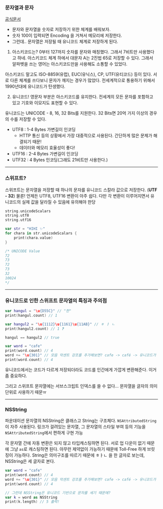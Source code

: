 ### 문자열과 문자
[공식문서](https://bbiguduk.gitbook.io/swift/language-guide-1/strings-and-characters)

- 문자와 문자열을 숫자로 저장하기 위한 체계를 배워보자.
- 숫자 100이 입력되면 Encoding 을 거쳐서 메모리에 저장한다.
- 그런데.. 문자열은 저장될 때 유니코드 체계로 저장하게 된다.

1. 아스키코드는?
0부터 127까지 숫자를 문자와 매칭했다. 그래서 7비트만 사용했다고 하네.
아스키코드 체계 하에서 대문자 A는 2진법 65로 저장할 수 있다.
그래서 알파벳을 쓰는 영어는 아스키코드만을 사용해도 소통할 수 있었다.

아스키코드 말고도 ISO-8859(유럽), EUC(유닉스), CP, UTF(유티코드) 등이 있다.
서로 다른 체계를 쓰다보니 문자가 깨지는 경우가 많았다.
전세계적으로 통용하기 위해서 1990년대에 유니코드가 탄생했다.

2. 유니코드!
영문자 부분은 아스키코드를 유지한다.
전세계의 모든 문자를 포함하고 있고 기호와 이모지도 표현할 수 있다.

유니코드는 UNICODE - 8, 16, 32 Bits를 지원한다.
32 Bits면 20억 가지 이상의 경우의 수를 저장할 수 있다.
- UTF8 : 1-4 Bytes 가변길이 인코딩
    + HTTP 통신 등의 상황에서 가장 대중적으로 사용된다. 간단하게 많은 문제가 해결되기 때문!
    + 데이터와 메모리 효율성이 좋다!
- UTF16 : 2-4 Bytes 가변길이 인코딩
- UTF32 : 4 Bytes 인코딩(그래도 21비트만 사용한다.)

---
### 스위프트?
스위프트는 문자열을 저장할 때 하나의 문자를 유니코드 스칼라 값으로 저장한다. (**UTF - 32**)
물론! 언제든 UTF8, UTF16 변환이 아주 쉽다.
다만 각 변환이 이루어지면서 유니코드의 실제 값을 달라질 수 있음에 유의해야 한당

```swift
string.unicodeScalars
string.utf8
string.utf16

var str = "HIHI ✨"
for chara in str.unicodeScalars {
    print(chara.value)
}

/* UNICODE Value
72
73
72
73
32
10024
*/
```
---
### 유니코드로 인한 스위프트 문자열의 특징과 주의점

```swift
var hangul = "\u{D55C}" // "한"
print(hangul.count) // 1

var hangul2 = "\u{1112}\u{1161}\u{11AB}" // ㅎ ㅏ ㄴ
print(hangul2.count) // 1 ❓

hangul == hangul2 // true

var word = "cafe"
print(word.count) // 4
word += "\u{301}" // 모음 악센트 강조를 추가해보면? cafe -> café -> 유니코드가 늘어나도 글자수 자체는 변화 없다.
print(word.count) // 4

```
유니코드에서는 코드가 다르게 저장되더라도 코드를 인간에게 가깝게 변환해준다.
이거 좀 중요하다.

그리고 스위프트 문자열에는 서브스크립트 인덱스를 쓸 수 없다...
문자열을 글자의 의미단위로 사용하기 때문ㅠ

---
### NSString
파운데이션 문자열의 NSString은 클래스고 String는 구조체다.
`NSAttributedString`이 자주 사용된다.
링크가 걸려있는 문자열, 그 문자열의 스타일 부여 등의 기능을 `NSAttributedString`에서 편하게 구현 가능

각 문자열 간에 자동 변환은 되지 않고 타입캐스팅하면 된다.
서로 업 다운이 없기 때문에 그냥 `as`로 캐스팅하면 된다.
아무런 제약없이 가능하기 때문에 Toll-Free 하게 브릿징이 가능하다.
String은 의미구조를 따르기 때문에 ㅎㅏㄴ 을 한 글자로 보는데, NSString은 세 글자로 본다.


```swift
var word = "cafe"
print(word.count) // 4
word += "\u{301}" // 모음 악센트 강조를 추가해보면? cafe -> café -> 유니코드가 늘어나도 글자수 자체는 변화 없다.
print(word.count) // 4

// 그런데 NSString은 유니코드 기반으로 문자를 세기 때문에?
var k = word as NSString
print(k.length) // 5 출력!
```